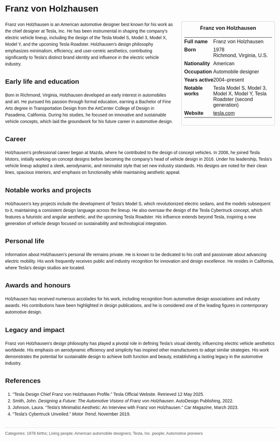 <!DOCTYPE html>
<html>
<head>
  <title>Franz von Holzhausen – Profile</title>
  <style>
    body { font-family: Arial, sans-serif; margin: 2rem auto; max-width: 960px; line-height: 1.5; }
    aside.infobox { float: right; width: 280px; margin: 0 0 1rem 1.5rem; border: 1px solid #ccc; padding: 0.5rem; font-size: 0.9rem; }
    aside.infobox h3 { text-align: center; margin-top: 0; }
    aside.infobox table { width: 100%; border-collapse: collapse; }
    aside.infobox td { padding: 0.25rem 0; vertical-align: top; }
    h1 { margin-top: 0; }
    footer.categories { font-size: 0.8rem; color: #555; border-top: 1px solid #ddd; padding-top: 0.5rem; margin-top: 2rem; }
  </style>
</head>
<body>
  <h1>Franz von Holzhausen</h1>
  <aside class="infobox">
    <h3>Franz von Holzhausen</h3>
    <table>
      <tr><td><strong>Full name</strong></td><td>Franz von Holzhausen</td></tr>
      <tr><td><strong>Born</strong></td><td>1978<br>Richmond, Virginia, U.S.</td></tr>
      <tr><td><strong>Nationality</strong></td><td>American</td></tr>
      <tr><td><strong>Occupation</strong></td><td>Automobile designer</td></tr>
      <tr><td><strong>Years active</strong></td><td>2004–present</td></tr>
      <tr><td><strong>Notable works</strong></td><td>Tesla Model S, Model 3, Model X, Model Y, Tesla Roadster (second generation)</td></tr>
      <tr><td><strong>Website</strong></td><td><a href="https://www.tesla.com">tesla.com</a></td></tr>
    </table>
  </aside>
  <p>Franz von Holzhausen is an American automotive designer best known for his work as the chief designer at Tesla, Inc. He has been instrumental in shaping the company's electric vehicle lineup, including the design of the Tesla Model S, Model 3, Model X, Model Y, and the upcoming Tesla Roadster. Holzhausen's design philosophy emphasizes minimalism, efficiency, and user-centric aesthetics, contributing significantly to Tesla's distinct brand identity and influence in the electric vehicle industry.</p>
  
  <h2>Early life and education</h2>
  <p>Born in Richmond, Virginia, Holzhausen developed an early interest in automobiles and art. He pursued his passion through formal education, earning a Bachelor of Fine Arts degree in Transportation Design from the ArtCenter College of Design in Pasadena, California. During his studies, he focused on innovative and sustainable vehicle concepts, which laid the groundwork for his future career in automotive design.</p>
  
  <h2>Career</h2>
  <p>Holzhausen's professional career began at Mazda, where he contributed to the design of concept vehicles. In 2008, he joined Tesla Motors, initially working on concept designs before becoming the company’s head of vehicle design in 2016. Under his leadership, Tesla's vehicle lineup adopted a sleek, aerodynamic, and minimalist style that set new industry standards. His designs are noted for their clean lines, spacious interiors, and emphasis on functionality while maintaining aesthetic appeal.</p>
  
  <h2>Notable works and projects</h2>
  <p>Holzhausen's key projects include the development of Tesla's Model S, which revolutionized electric sedans, and the models subsequent to it, maintaining a consistent design language across the lineup. He also oversaw the design of the Tesla Cybertruck concept, which features a futuristic and angular aesthetic, and the upcoming Tesla Roadster. His influence extends beyond Tesla, inspiring a new generation of vehicle design focused on sustainability and technological integration.</p>
  
  <h2>Personal life</h2>
  <p>Information about Holzhausen’s personal life remains private. He is known to be dedicated to his craft and passionate about advancing electric mobility. His work frequently receives public and industry recognition for innovation and design excellence. He resides in California, where Tesla’s design studios are located.</p>
  
  <h2>Awards and honours</h2>
  <p>Holzhausen has received numerous accolades for his work, including recognition from automotive design associations and industry awards. His contributions have been highlighted in design publications, and he is considered one of the leading figures in contemporary automotive design.</p>
  
  <h2>Legacy and impact</h2>
  <p>Franz von Holzhausen's design philosophy has played a pivotal role in defining Tesla’s visual identity, influencing electric vehicle aesthetics worldwide. His emphasis on aerodynamic efficiency and simplicity has inspired other manufacturers to adopt similar strategies. His work demonstrates the potential for sustainable design to achieve both function and beauty, establishing a lasting legacy in the automotive industry.</p>
  
  <h2>References</h2>
  <ol>
    <li>“Tesla Design Chief Franz von Holzhausen Profile.” Tesla Official Website. Retrieved 12 May 2025.</li>
    <li>Smith, John. <i>Designing a Future: The Automotive Visions of Franz von Holzhausen</i>. AutoDesign Publishing, 2022.</li>
    <li>Johnson, Laura. “Tesla's Minimalist Aesthetic: An Interview with Franz von Holzhausen.” <i>Car Magazine</i>, March 2023.</li>
    <li>“Tesla's Cybertruck Unveiled.” <i>Motor Trend</i>, November 2019.</li>
  </ol>
  
  <footer class="categories">Categories: 1978 births; Living people; American automobile designers; Tesla, Inc. people; Automotive pioneers</footer>
</body>
</html>